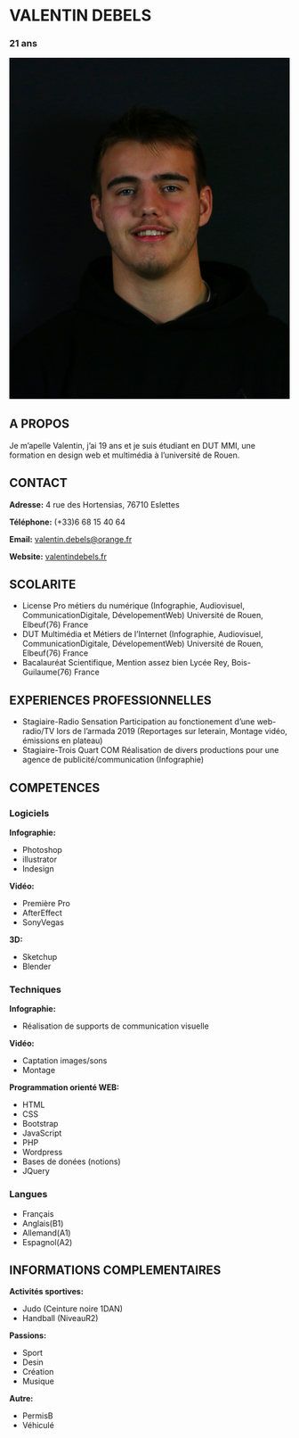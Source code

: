 # VALENTIN DEBELS
### 21 ans

![Photo Valentin DEBELS](photomoi.jpg "Profil picture")

## A PROPOS
Je m’apelle Valentin, j’ai 19 ans et je suis étudiant en DUT MMI, une formation en design web et multimédia à l’université de Rouen.

## CONTACT

__Adresse:__
4 rue des Hortensias, 76710 Eslettes

__Téléphone:__
(+33)6 68 15 40 64 

__Email:__
valentin.debels@orange.fr

__Website:__
[valentindebels.fr](https://www.valentindebels.fr)

## SCOLARITE
* License Pro métiers du numérique (Infographie, Audiovisuel, CommunicationDigitale, DévelopementWeb) Université de Rouen, Elbeuf(76) France
* DUT Multimédia et Métiers de l’Internet (Infographie, Audiovisuel, CommunicationDigitale, DévelopementWeb) Université de Rouen, Elbeuf(76) France
* Bacalauréat Scientifique, Mention assez bien Lycée Rey, Bois-Guilaume(76) France

## EXPERIENCES PROFESSIONNELLES
* Stagiaire-Radio Sensation Participation au fonctionement d’une web-radio/TV lors de l’armada 2019 (Reportages sur leterain, Montage vidéo, émissions en plateau)
* Stagiaire-Trois Quart COM Réalisation de divers productions pour une agence de publicité/communication (Infographie)

## COMPETENCES
### Logiciels 
__Infographie:__
- Photoshop
- illustrator
- Indesign 

__Vidéo:__
- Première Pro
- AfterEffect
- SonyVegas 

__3D:__
- Sketchup
- Blender

### Techniques

__Infographie:__ 
- Réalisation de supports de communication visuelle

__Vidéo:__ 
- Captation images/sons
- Montage

__Programmation orienté WEB:__
- HTML
- CSS
- Bootstrap
- JavaScript
- PHP
- Wordpress
- Bases de donées (notions)
- JQuery

### Langues 
- Français
- Anglais(B1)
- Allemand(A1)
- Espagnol(A2)

## INFORMATIONS COMPLEMENTAIRES
__Activités sportives:__  
- Judo (Ceinture noire 1DAN)
- Handball (NiveauR2)

__Passions:__ 
- Sport
- Desin
- Création
- Musique

__Autre:__
- PermisB
- Véhiculé

